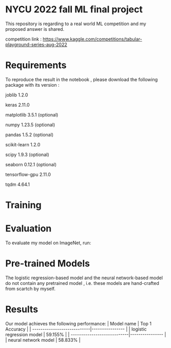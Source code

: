 # NYCU 2022 fall ML final project
This repository is regarding to a real world ML competition and my proposed answer is shared. 

competition link : https://www.kaggle.com/competitions/tabular-playground-series-aug-2022

# Requirements

To reproduce the result in the notebook , please download the following package with its version : 

joblib              1.2.0	

keras               2.11.0

matplotlib          3.5.1		  (optional)

numpy               1.23.5	  (optional)

pandas              1.5.2		  (optional)

scikit-learn        1.2.0             

scipy               1.9.3		  (optional)

seaborn             0.12.1	  (optional)

tensorflow-gpu      2.11.0

tqdm                4.64.1

# Training



# Evaluation
To evaluate my model on ImageNet, run:

# Pre-trained Models
The logistic regression-based model and the neural network-based model do not contain any pretrained model , i.e. these models are hand-crafted from scartch by myself.

# Results
Our model achieves the following performance:
| Model name                  | Top 1 Accuracy  |
| ----------------------------|---------------- |
| logistic regression model   |    59.155%      |
| ----------------------------|---------------- |
| neural network model        |    58.833%      |
